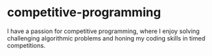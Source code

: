# competitive-programming
I have a passion for competitive programming, where I enjoy solving challenging algorithmic problems and honing my coding skills in timed competitions.
